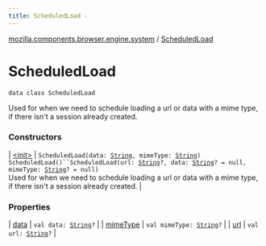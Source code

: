 ```yaml
---
title: ScheduledLoad - 
---
```


[mozilla.components.browser.engine.system](../index.html) / [ScheduledLoad](./index.html)

# ScheduledLoad

`data class ScheduledLoad`

Used for when we need to schedule loading a url or data with a mime type, if there isn't
a session already created.

### Constructors

| [&lt;init&gt;](-init-.html) | `ScheduledLoad(data: `[`String`](https://kotlinlang.org/api/latest/jvm/stdlib/kotlin/-string/index.html)`, mimeType: `[`String`](https://kotlinlang.org/api/latest/jvm/stdlib/kotlin/-string/index.html)`)`<br>`ScheduledLoad()``ScheduledLoad(url: `[`String`](https://kotlinlang.org/api/latest/jvm/stdlib/kotlin/-string/index.html)`?, data: `[`String`](https://kotlinlang.org/api/latest/jvm/stdlib/kotlin/-string/index.html)`? = null, mimeType: `[`String`](https://kotlinlang.org/api/latest/jvm/stdlib/kotlin/-string/index.html)`? = null)`<br>Used for when we need to schedule loading a url or data with a mime type, if there isn't a session already created. |

### Properties

| [data](data.html) | `val data: `[`String`](https://kotlinlang.org/api/latest/jvm/stdlib/kotlin/-string/index.html)`?` |
| [mimeType](mime-type.html) | `val mimeType: `[`String`](https://kotlinlang.org/api/latest/jvm/stdlib/kotlin/-string/index.html)`?` |
| [url](url.html) | `val url: `[`String`](https://kotlinlang.org/api/latest/jvm/stdlib/kotlin/-string/index.html)`?` |

